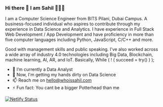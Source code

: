 ### Hi there 👋 I am Sahil 🤷🏼‍♂️
I am a Computer Science Engineer from BITS Pilani, Dubai Campus. A business-focused individual who aspires to contribute through my experience in Data Science and Analytics. I have experience in Full Stack Web Development / App Development and have proficiency in more than five computer languages including Python, JavaScript, C/C++ and more.

Good with management skills and public speaking. I've also worked across a wide array of industry 4.0 technologies including Big Data, Blockchain, machine learning, AI, AR, and IoT. Basically, While ( ! ( succeed = try() ) ); 

- 🔭 I’m currently a Data Analyst
- 🌱 Now, I'm getting my hands dirty on Data Science 
- 📫 Reach me on hello@whoissahil.com
- ⚡ Fun fact: You cant be a bigger Potterhead than me


[![Netlify Status](https://api.netlify.com/api/v1/badges/c3f70432-bd8f-491a-ac71-f0196048ca2e/deploy-status)](https://app.netlify.com/sites/whoissahil/deploys)
